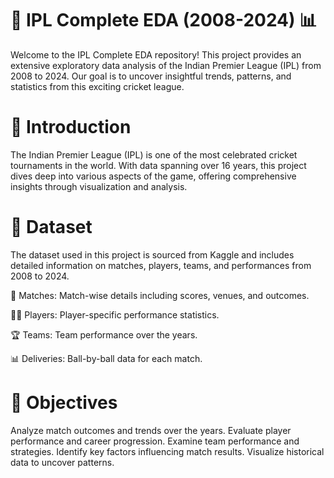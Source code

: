 # 🏏 IPL Complete EDA (2008-2024) 📊
Welcome to the IPL Complete EDA repository! This project provides an extensive exploratory data analysis of the Indian Premier League (IPL) from 2008 to 2024. Our goal is to uncover insightful trends, patterns, and statistics from this exciting cricket league.

# 📖 Introduction
The Indian Premier League (IPL) is one of the most celebrated cricket tournaments in the world. With data spanning over 16 years, this project dives deep into various aspects of the game, offering comprehensive insights through visualization and analysis.

# 📁 Dataset
The dataset used in this project is sourced from Kaggle and includes detailed information on matches, players, teams, and performances from 2008 to 2024.

🏏 Matches: Match-wise details including scores, venues, and outcomes.

👨‍🚀 Players: Player-specific performance statistics.

🏆 Teams: Team performance over the years.

📊 Deliveries: Ball-by-ball data for each match.

# 🎯 Objectives

Analyze match outcomes and trends over the years.
Evaluate player performance and career progression.
Examine team performance and strategies.
Identify key factors influencing match results.
Visualize historical data to uncover patterns.
